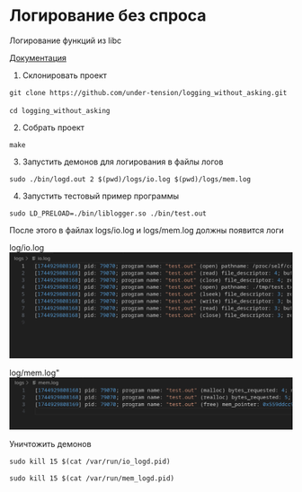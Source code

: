 # Логирование без спроса
Логирование функций из libc

[Документация](./docs/common.md)

1) Склонировать проект
```
git clone https://github.com/under-tension/logging_without_asking.git

cd logging_without_asking
```

2) Собрать проект
```
make
```

3) Запустить демонов для логирования в файлы логов
```
sudo ./bin/logd.out 2 $(pwd)/logs/io.log $(pwd)/logs/mem.log
```

4) Запустить тестовый пример программы
```
sudo LD_PRELOAD=./bin/liblogger.so ./bin/test.out
```

После этого в файлах logs/io.log и logs/mem.log должны появится логи

log/io.log
![Содержимое log/io.log](docs/assets/img/io_logs.png "Содержимое log/io.log")

log/mem.log"
![Содержимое log/io.log](docs/assets/img/mem_logs.png "Содержимое log/mem.log")

Уничтожить демонов

```
sudo kill 15 $(cat /var/run/io_logd.pid)
```

```
sudo kill 15 $(cat /var/run/mem_logd.pid)
```